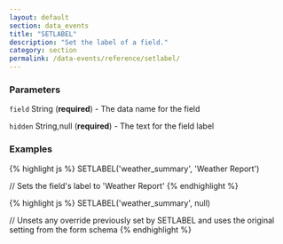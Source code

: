 ```yaml
---
layout: default
section: data_events
title: "SETLABEL"
description: "Set the label of a field."
category: section
permalink: /data-events/reference/setlabel/
---
```


### Parameters

`field` String (__required__) - The data name for the field

`hidden` String,null (__required__) - The text for the field label

### Examples

{% highlight js %}
SETLABEL('weather_summary', 'Weather Report')

// Sets the field's label to 'Weather Report'
{% endhighlight %}


{% highlight js %}
SETLABEL('weather_summary', null)

// Unsets any override previously set by SETLABEL and uses the original setting from the form schema
{% endhighlight %}